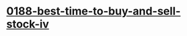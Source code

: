 # [0188-best-time-to-buy-and-sell-stock-iv](https://leetcode.com/problems/best-time-to-buy-and-sell-stock-iv)
